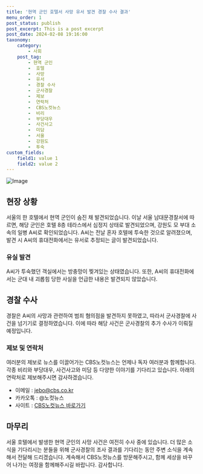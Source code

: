 ```yaml
---
title: '현역 군인 호텔서 사망 유서 발견 경찰 수사 결과'
menu_order: 1
post_status: publish
post_excerpt: This is a post excerpt
post_date: 2024-02-08 19:16:00
taxonomy:
    category:
        - 사회
    post_tag:
        - 현역 군인
        -  호텔
        -  사망
        -  유서
        -  경찰 수사
        -  군사경찰
        -  제보
        -  연락처
        -  CBS노컷뉴스
        -  비리
        -  부당대우
        -  사건사고
        -  미담
        -  서울
        -  강원도
        -  투숙
custom_fields:
    field1: value 1
    field2: value 2
---
```


![Image](https://imgnews.pstatic.net/image/079/2024/02/07/0003861908_001_20240207182101153.jpg?type=w647)

## 현장 상황
서울의 한 호텔에서 현역 군인이 숨진 채 발견되었습니다. 이날 서울 남대문경찰서에 따르면, 해당 군인은 호텔 8층 테라스에서 심정지 상태로 발견되었으며, 강원도 모 부대 소속의 일병 A씨로 확인되었습니다. A씨는 전날 혼자 호텔에 투숙한 것으로 알려졌으며, 발견 시 A씨의 휴대전화에서는 유서로 추정되는 글이 발견되었습니다. 
### 유실 발견
A씨가 투숙했던 객실에서는 방충망이 찢겨있는 상태였습니다. 또한, A씨의 휴대전화에서는 군대 내 괴롭힘 당한 사실을 언급한 내용은 발견되지 않았습니다.
## 경찰 수사
경찰은 A씨의 사망과 관련하여 범죄 혐의점을 발견하지 못하였고, 따라서 군사경찰에 사건을 넘기기로 결정하였습니다. 이에 따라 해당 사건은 군사경찰의 추가 수사가 이뤄질 예정입니다.
### 제보 및 연락처
여러분의 제보로 뉴스를 이끌어가는 CBS노컷뉴스는 언제나 독자 여러분과 함께합니다. 각종 비리와 부당대우, 사건사고와 미담 등 다양한 이야기를 기다리고 있습니다. 아래의 연락처로 제보해주시면 감사하겠습니다.
- 이메일 : jebo@cbs.co.kr
- 카카오톡 : @노컷뉴스
- 사이트 : [CBS노컷뉴스 바로가기](https://url.kr/b71afn)
## 마무리
서울 호텔에서 발생한 현역 군인의 사망 사건은 여전히 수사 중에 있습니다. 더 많은 소식을 기다리시는 분들을 위해 군사경찰의 조사 결과를 기다리는 동안 주변 소식을 계속해서 전달해 드리겠습니다. 계속해서 CBS노컷뉴스를 방문해주시고, 함께 세상을 바꾸어 나가는 여정을 함께해주시길 바랍니다. 감사합니다.
